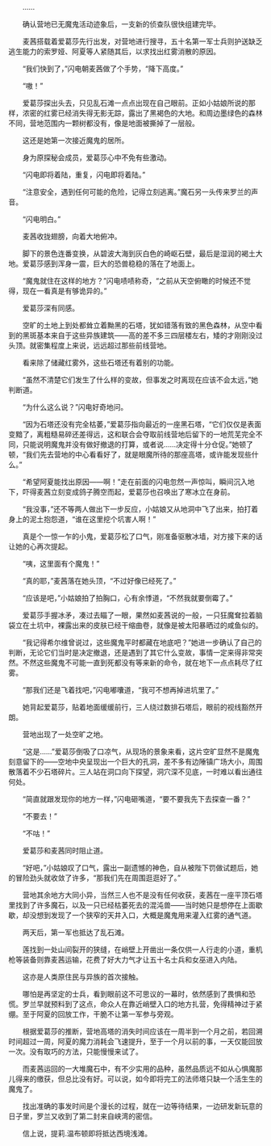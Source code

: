 　　……

　　确认营地已无魔鬼活动迹象后，一支新的侦查队很快组建完毕。

　　麦茜搭载着爱葛莎先行出发，对营地进行搜寻，五十名第一军士兵则护送缺乏逃生能力的索罗娅、阿夏等人紧随其后，以求找出红雾消散的原因。

　　“我们快到了，”闪电朝麦茜做了个手势，“降下高度。”

　　“嗷！”

　　爱葛莎探出头去，只见乱石滩一点点出现在自己眼前。正如小姑娘所说的那样，浓密的红雾已经消失得无影无踪，露出了黑褐色的大地。和周边墨绿色的森林不同，营地范围内一颗树都没有，像是地面被撕掉了一层般。

　　这还是她第一次接近魔鬼的居所。

　　身为原探秘会成员，爱葛莎心中不免有些激动。

　　“闪电即将着陆，重复，闪电即将着陆。”

　　“注意安全，遇到任何可能的危险，记得立刻逃离。”魔石另一头传来罗兰的声音。

　　“闪电明白。”

　　麦茜收拢翅膀，向着大地俯冲。

　　脚下的景色连番变换，从碧波大海到灰白色的崎岖石壁，最后是湿润的褐土大地。爱葛莎感到浑身一震，巨大的恐兽稳稳的落在了地面上。

　　“魔鬼就住在这样的地方？”闪电啧啧称奇，“之前从天空俯瞰的时候还不觉得，现在一看真是有够诡异的。”

　　爱葛莎深有同感。

　　空旷的土地上到处都耸立着黝黑的石塔，犹如错落有致的黑色森林，从空中看到的黑斑基本来自于这些异族建筑——高的差不多三四层楼左右，矮的才刚刚没过头顶。就密集程度上来说，远远超过那些前线营地。

　　看来除了储藏红雾外，这些石塔还有着别的功能。

　　“虽然不清楚它们发生了什么样的变故，但事发之时离现在应该不会太远，”她判断道。

　　“为什么这么说？”闪电好奇地问。

　　“因为石塔还没有完全枯萎，”爱葛莎指向最近的一座黑石塔，“它们仅仅是表面变黯了，离粗糙易碎还差得远，这和联合会夺取前线营地后留下的一地荒芜完全不同，只能说明魔鬼并没有做好撤退的打算，或者说……决定得十分仓促。”她顿了顿，“我们先去营地的中心看看好了，就是眼魔所待的那座高塔，或许能发现些什么。”

　　“希望阿夏能找出原因——啊！”走在前面的闪电忽然一声惊叫，瞬间沉入地下，吓得麦茜立刻变成鸽子腾空而起，爱葛莎也召唤出了寒冰立在身前。

　　“我没事，”还不等两人做出下一步反应，小姑娘又从地洞中飞了出来，拍打着身上的泥土抱怨道，“谁在这里挖个坑害人啊！”

　　真是个一惊一乍的小鬼，爱葛莎松了口气，刚准备驱散冰墙，对方接下来的话让她的心再次提起。

　　“咦，这里面有个魔鬼！”

　　“真的耶，”麦茜落在她头顶，“不过好像已经死了。”

　　“应该是吧，”小姑娘拍了拍胸口，心有余悸道，“不然我就要倒霉了。”

　　爱葛莎手握冰矛，凑过去瞄了一眼，果然如麦茜说的一般，一只狂魔耷拉着脑袋立在土坑中，裸露出来的皮肤已经干缩曲卷，就像是被太阳暴晒过的咸鱼似的。

　　“我记得希尔维曾说过，这些魔鬼平时都藏在地底吧？”她进一步确认了自己的判断，无论它们当时是决定撤退，还是遇到了其它什么变故，事情一定来得非常突然。不然这些魔鬼不可能一直到死都没有等来新的命令，就在地下一点点耗尽了红雾。

　　“那我们还是飞着找吧，”闪电嘟囔道，“我可不想再掉进坑里了。”

　　她背起爱葛莎，贴着地面缓缓前行，三人绕过数排石塔后，眼前的视线豁然开朗。

　　营地出现了一处空旷之地。

　　“这是……”爱葛莎倒吸了口凉气，从现场的景象来看，这片空旷显然不是魔鬼刻意留下的——空地中央呈现出一个巨大的孔洞，差不多有边陲镇广场大小，周围散落着不少石塔碎片。三人站在洞口向下探望，洞穴深不见底，一时难以看出通往何处。

　　“简直就跟发现你的地方一样，”闪电砸嘴道，“要不要我先下去探查一番？”

　　“不要去！”

　　“不咕！”

　　爱葛莎和麦茜同时阻止道。

　　“好吧，”小姑娘叹了口气，露出一副遗憾的神色，自从被陛下罚做试题后，她的冒险劲头就收敛了许多，“那我们先在周围逛逛好了。”

　　营地其余地方大同小异，当然三人也不是没有任何收获，麦茜在一座平顶石塔里找到了许多魔石，以及一只已经枯萎死去的混沌兽——当时她只是想停在上面歇歇，却没想到发现了一个狭窄的天井入口，大概是魔鬼用来灌入红雾的通气道。

　　两天后，第一军也抵达了乱石滩。

　　莲找到一处山间裂开的狭缝，在峭壁上开凿出一条仅供一人行走的小道，重机枪等装备则靠麦茜运输，花费了好大力气才让五十名士兵和女巫进入内陆。

　　这亦是人类原住民与异族的首次接触。

　　哪怕是再坚定的士兵，看到眼前这不可思议的一幕时，依然感到了畏惧和恐慌。罗兰早就预料到了这点，命众人在靠近峭壁入口的地方扎营，免得精神过于紧绷。至于阿夏的回放工作，干脆不让第一军参与旁观。

　　根据爱葛莎的推断，营地高塔的消失时间应该在一周半到一个月之前，若回溯时间超过一周，阿夏的魔力消耗会飞速提升，至于一个月以前的事，一天仅能回放一次。没有取巧的方法，只能慢慢来试了。

　　而麦茜运回的一大堆魔石中，有不少实用的品种，虽然品质远不如从心惧魔那儿得来的缴获，但总比没有好。可以说，如今即将完工的法师塔只缺一个活生生的魔鬼了。

　　找出准确的事发时间是个漫长的过程，就在一边等待结果，一边研发新玩意的日子里，罗兰又收到了第二封来自峡湾的密信。

　　信上说，提莉.温布顿即将抵达西境浅滩。
